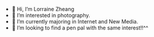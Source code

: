 - 👋 Hi, I’m Lorraine Zheang
- 👀 I’m interested in photography.
- 🌱 I’m currently majoring in Internet and New Media.
- 💞️ I’m looking to find a pen pal with the same interest!!^^ 

<!---
RabbiLorraine233/RabbiLorraine233 is a ✨ special ✨ repository because its `README.md` (this file) appears on your GitHub profile.
You can click the Preview link to take a look at your changes.
--->
